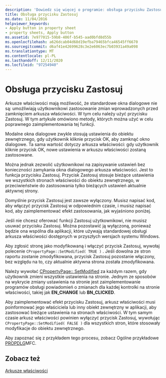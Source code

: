 ```yaml
---
description: 'Dowiedz się więcej o programie: obsługa przycisku Zastosuj'
title: Obsługa przycisku Zastosuj
ms.date: 11/04/2016
helpviewer_keywords:
- Apply button in property sheet
- property sheets, Apply button
ms.assetid: 7e977015-59b8-406f-b545-aad0bfd8d55b
ms.openlocfilehash: a626dcab04d68d19efba79465bfca46545ff6670
ms.sourcegitcommit: d6af41e42699628c3e2e6063ec7b03931a49a098
ms.translationtype: MT
ms.contentlocale: pl-PL
ms.lasthandoff: 12/11/2020
ms.locfileid: "97254940"
---
```

# <a name="handling-the-apply-button"></a>Obsługa przycisku Zastosuj

Arkusze właściwości mają możliwość, że standardowe okna dialogowe nie są: umożliwiają użytkownikowi zastosowanie zmian wprowadzonych przed zamknięciem arkusza właściwości. W tym celu należy użyć przycisku Zastosuj. W tym artykule omówiono metody, których można użyć w celu poprawnego zaimplementowania tej funkcji.

Modalne okna dialogowe zwykle stosują ustawienia do obiektu zewnętrznego, gdy użytkownik kliknie przycisk OK, aby zamknąć okno dialogowe. Ta sama wartość dotyczy arkusza właściwości: gdy użytkownik kliknie przycisk OK, nowe ustawienia w arkuszu właściwości zostaną zastosowane.

Można jednak zezwolić użytkownikowi na zapisywanie ustawień bez konieczności zamykania okna dialogowego arkusza właściwości. Jest to funkcja przycisku Zastosuj. Przycisk Zastosuj stosuje bieżące ustawienia we wszystkich stronach właściwości do obiektu zewnętrznego, w przeciwieństwie do zastosowania tylko bieżących ustawień aktualnie aktywnej strony.

Domyślnie przycisk Zastosuj jest zawsze wyłączony. Musisz napisać kod, aby włączyć przycisk Zastosuj w odpowiednim czasie, i musisz napisać kod, aby zaimplementować efekt zastosowania, jak wyjaśniono poniżej.

Jeśli nie chcesz oferować funkcji Zastosuj użytkownikowi, nie musisz usuwać przycisku Zastosuj. Można pozostawić ją wyłączoną, ponieważ będzie ona wspólna dla aplikacji, które używają standardowej obsługi arkusza właściwości dostępnych w przyszłych wersjach systemu Windows.

Aby zgłosić stronę jako modyfikowaną i włączyć przycisk Zastosuj, wywołaj polecenie `CPropertyPage::SetModified( TRUE )` . Jeśli dowolna ze stron raportu zostanie zmodyfikowana, przycisk Zastosuj pozostanie włączony, bez względu na to, czy aktualnie aktywna strona została zmodyfikowana.

Należy wywołać [CPropertyPage:: SetModified](reference/cpropertypage-class.md#setmodified) za każdym razem, gdy użytkownik zmieni wszystkie ustawienia na stronie. Jednym ze sposobów na wykrycie zmiany ustawienia na stronie jest zaimplementowanie programów obsługi powiadomień o zmianach dla każdej kontrolki na stronie właściwości, takiej jak **EN_CHANGE** lub **BN_CLICKED**.

Aby zaimplementować efekt przycisku Zastosuj, arkusz właściwości musi poinformować jego właściciela lub inny obiekt zewnętrzny w aplikacji, aby zastosować bieżące ustawienia na stronach właściwości. W tym samym czasie arkusz właściwości powinien wyłączyć przycisk Zastosuj, wywołując `CPropertyPage::SetModified( FALSE )` dla wszystkich stron, które stosowały modyfikacje do obiektu zewnętrznego.

Aby zapoznać się z przykładem tego procesu, zobacz Ogólne przykładowe [PROPDLG](../overview/visual-cpp-samples.md)MFC.

## <a name="see-also"></a>Zobacz też

[Arkusze właściwości](property-sheets-mfc.md)
